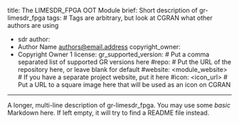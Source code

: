 title: The LIMESDR_FPGA OOT Module
brief: Short description of gr-limesdr_fpga
tags: # Tags are arbitrary, but look at CGRAN what other authors are using

- sdr
  author:
- Author Name <authors@email.address>
  copyright_owner:
- Copyright Owner 1
  license:
  gr_supported_version: # Put a comma separated list of supported GR versions here
  #repo: # Put the URL of the repository here, or leave blank for default
  #website: <module_website> # If you have a separate project website, put it here
  #icon: <icon_url> # Put a URL to a square image here that will be used as an icon on CGRAN

---

A longer, multi-line description of gr-limesdr_fpga.
You may use some _basic_ Markdown here.
If left empty, it will try to find a README file instead.
